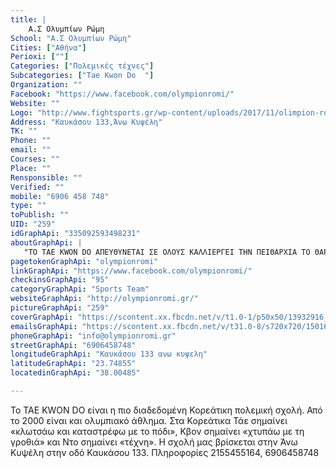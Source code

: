 ```yaml
---
title: |
    Α.Σ Ολυμπίων Ρώμη
School: "Α.Σ Ολυμπίων Ρώμη"
Cities: ["Αθήνα"]
Perioxi: [""]
Categories: ["Πολεμικές τέχνες"]
Subcategories: ["Tae Kwon Do  "]
Organization: ""
Facebook: "https://www.facebook.com/olympionromi/"
Website: ""
Logo: "http://www.fightsports.gr/wp-content/uploads/2017/11/olimpion-romi.jpg"
Address: "Καυκάσου 133,Άνω Κυψέλη"
TK: ""
Phone: ""
email: ""
Courses: ""
Place: ""
Rensponsible: ""
Verified: ""
mobile: "6906 458 748"
type: ""
toPublish: ""
UID: "259"
idGraphApi: "335092593498231"
aboutGraphApi: | 
   "ΤΟ TAE KWON DO ΑΠΕΥΘΥΝΕΤΑΙ ΣΕ ΟΛΟΥΣ ΚΑΛΛΙΕΡΓΕΙ ΤΗΝ ΠΕΙΘΑΡΧΙΑ ΤΟ ΘΑΡΡΟΣ,ΤΟΝ ΑΥΤΟΕΛΕΓΧΟ.ΔΙΣΚΑΣΚΕΙ ΣΩΣΤΗ ΔΙΑΧΕΙΡΙΣΗ ΤΟΥ ΑΓΧΟΥΣ ΚΑΙ ΤΟΥ ΘΥΜΟΥ.."
pagetokenGraphApi: "olympionromi"
linkGraphApi: "https://www.facebook.com/olympionromi/"
checkinsGraphApi: "95"
categoryGraphApi: "Sports Team"
websiteGraphApi: "http://olympionromi.gr/"
pictureGraphApi: "259"
coverGraphApi: "https://scontent.xx.fbcdn.net/v/t1.0-1/p50x50/13932916_335102420163915_8971314812464805405_n.jpg?oh=7dc038260b2fac696f3eb98d34d0dedb&amp;oe=5B44FCAB"
emailsGraphApi: "https://scontent.xx.fbcdn.net/v/t31.0-8/s720x720/15016414_383273678680122_8436355803675011841_o.jpg?oh=658c375b6c311493eed8c11913fda54e&amp;oe=5B35C62B"
phoneGraphApi: "info@olympionromi.gr"
streetGraphApi: "6906458748"
longitudeGraphApi: "Καυκάσου 133 ανω κυψελη"
latitudeGraphApi: "23.74855"
locatedinGraphApi: "38.00485"

---
```


To TAE KWON DO είναι η πιο διαδεδομένη Κορεάτικη πολεμική σχολή. Από το 2000 είναι και ολυμπιακό άθλημα. Στα Κορεάτικα Τάε σημαίνει «κλωτσάω και καταστρέφω με το πόδι», Κβον σημαίνει «χτυπάω με τη γροθιά» και Ντο σημαίνει «τέχνη». Η σχολή μας βρίσκεται στην Άνω Κυψέλη στην οδό Καυκάσου 133. Πληροφορίες 2155455164, 6906458748

